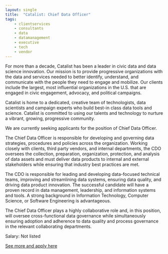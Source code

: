 ```yaml
---
layout: single
title:  "Catalist: Chief Data Officer"
tags: 
    - clientservices
    - consultants
    - data
    - datamanagement
    - executive
    - tech
    - vendor
---
```


For more than a decade, Catalist has been a leader in civic data and data science innovation. Our mission is to provide progressive organizations with the data and services needed to better identify, understand, and communicate with the people they need to engage and mobilize. Our clients include the largest, most influential organizations in the U.S. that are engaged in civic engagement, advocacy, and political campaigns. 

Catalist is home to a dedicated, creative team of technologists, data scientists and campaign experts who build best-in class data tools and science. Catalist is committed to using our talents and technology to nurture a vibrant, growing, progressive community.

We are currently seeking applicants for the position of Chief Data Officer. 

The Chief Data Officer is responsible for developing and governing data strategies, procedures and policies across the organization. Working closely with clients, third party vendors, and internal departments, the CDO oversees the collection, preparation, organization, protection, and analysis of  data assets and must deliver data products to internal and external stakeholders while ensuring that industry best practices are met. 

The CDO is responsible for leading and developing data-focused technical teams, improving and streamlining data systems, ensuring data quality, and driving data product innovation. The successful candidate will have a proven record in data management, leadership, and information systems and tools. A strong background in Information Technology, Computer Science, or Software Engineering is advantageous. 

The Chief Data Officer plays a highly collaborative role and, in this position, will oversee cross-functional data governance while simultaneously ensuring adoption and adherence to data quality and process governance in the relevant collaborating departments.


Salary: Not listed


[See more and apply here](https://catalist.us/about/careers/chief-data-officer/)
